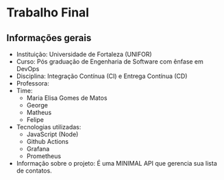 # Trabalho Final

## Informações gerais

- Instituição: Universidade de Fortaleza (UNIFOR)
- Curso: Pós graduação de Engenharia de Software com ênfase em DevOps
- Disciplina: Integração Contínua (CI) e Entrega Contínua (CD) 
- Professora: 
- Time: 
  - Maria Elisa Gomes de Matos
  - George
  - Matheus 
  - Felipe
- Tecnologias utilizadas:
  - JavaScript (Node)
  - Github Actions
  - Grafana 
  - Prometheus
- Informação sobre o projeto: É uma MINIMAL API que gerencia sua lista de contatos.